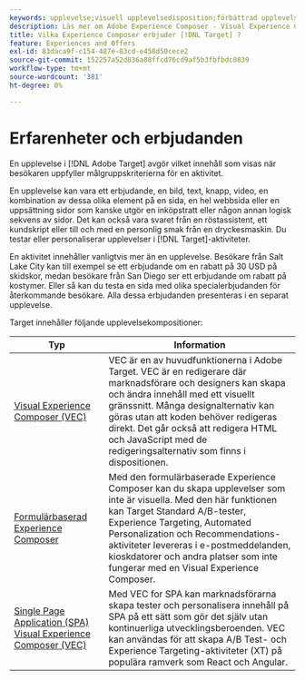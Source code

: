 ```yaml
---
keywords: upplevelse;visuell upplevelsedisposition;förbättrad upplevelsedisposition;formulärbaserad upplevelsedisposition;formulärdisposition;visuell disposition;upplevelsedisposition;blandat innehåll;iframe;iframe busting;bust iframe;x frame-options;x frame options;cross origin;cross origin issues;autentiseringsarbetsflöde
description: Läs mer om Adobe Experience Composer - Visual Experience Composer (VEC), formulärbaserad Experience Composer och Visual Experience Composer för en sida.
title: Vilka Experience Composer erbjuder [!DNL Target] ?
feature: Experiences and Offers
exl-id: 83daca9f-c154-487e-83cd-e458d50cece2
source-git-commit: 152257a52d836a88ffcd76cd9af5b3fbfbdc0839
workflow-type: tm+mt
source-wordcount: '381'
ht-degree: 0%

---
```


# Erfarenheter och erbjudanden

En upplevelse i [!DNL Adobe Target] avgör vilket innehåll som visas när besökaren uppfyller målgruppskriterierna för en aktivitet.

En upplevelse kan vara ett erbjudande, en bild, text, knapp, video, en kombination av dessa olika element på en sida, en hel webbsida eller en uppsättning sidor som kanske utgör en inköpstratt eller någon annan logisk sekvens av sidor. Det kan också vara svaret från en röstassistent, ett kundskript eller till och med en personlig smak från en dryckesmaskin. Du testar eller personaliserar upplevelser i [!DNL Target]-aktiviteter.

En aktivitet innehåller vanligtvis mer än en upplevelse. Besökare från Salt Lake City kan till exempel se ett erbjudande om en rabatt på 30 USD på skidskor, medan besökare från San Diego ser ett erbjudande om rabatt på kostymer. Eller så kan du testa en sida med olika specialerbjudanden för återkommande besökare. Alla dessa erbjudanden presenteras i en separat upplevelse.

Target innehåller följande upplevelsekompositioner:

| Typ | Information |
| --- | --- |
| [Visual Experience Composer (VEC)](/help/main/c-experiences/c-visual-experience-composer/visual-experience-composer.md#concept_CF63320EB8924B2F9BDA3C72256DCE50) | VEC är en av huvudfunktionerna i Adobe Target. VEC är en redigerare där marknadsförare och designers kan skapa och ändra innehåll med ett visuellt gränssnitt. Många designalternativ kan göras utan att koden behöver redigeras direkt. Det går också att redigera HTML och JavaScript med de redigeringsalternativ som finns i dispositionen. |
| [Formulärbaserad Experience Composer](/help/main/c-experiences/form-experience-composer.md#task_FAC842A6535045B68B4C1AD3E657E56E) | Med den formulärbaserade Experience Composer kan du skapa upplevelser som inte är visuella. Med den här funktionen kan Target Standard A/B-tester, Experience Targeting, Automated Personalization och Recommendations-aktiviteter levereras i e-postmeddelanden, kioskdatorer och andra platser som inte fungerar med en Visual Experience Composer. |
| [Single Page Application (SPA) Visual Experience Composer (VEC)](/help/main/c-experiences/spa-visual-experience-composer.md) | Med VEC for SPA kan marknadsförarna skapa tester och personalisera innehåll på SPA på ett sätt som gör det själv utan kontinuerliga utvecklingsberoenden. VEC kan användas för att skapa A/B Test- och Experience Targeting-aktiviteter (XT) på populära ramverk som React och Angular. |
